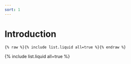 ```yaml
---
sort: 1
---
```


# Introduction

```
{% raw %}{% include list.liquid all=true %}{% endraw %}
```

{% include list.liquid all=true %}
